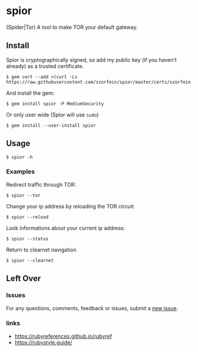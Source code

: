 # spior
(Spider|Tor) A tool to make TOR your default gateway.

## Install
Spior is cryptographically signed, so add my public key (if you haven’t already) as a trusted certificate.

    $ gem cert --add <(curl -Ls https://raw.githubusercontent.com/szorfein/spior/master/certs/szorfein.pem)

And install the gem:

    $ gem install spior -P MediumSecurity

Or only user wide (Spior will use `sudo`)

    $ gem install --user-install spior

## Usage

    $ spior -h

### Examples
Redirect traffic through TOR:

    $ spior --tor

Change your ip address by reloading the TOR circuit:

    $ spior --reload

Look informations about your current ip address:

    $ spior --status

Return to clearnet navigation

    $ spior --clearnet

## Left Over

### Issues
For any questions, comments, feedback or issues, submit a [new issue](https://github.com/szorfein/spior/issues/new).

### links
+ https://rubyreferences.github.io/rubyref
+ https://rubystyle.guide/